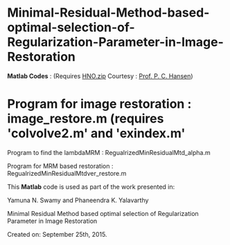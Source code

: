 # Minimal-Residual-Method-based-optimal-selection-of-Regularization-Parameter-in-Image-Restoration

**Matlab Codes** : (Requires [HNO.zip](http://www2.imm.dtu.dk/~pcha/HNO/) Courtesy : [Prof. P. C. Hansen](http://www2.imm.dtu.dk/~pcha/))

# Program for image restoration : image_restore.m (requires 'colvolve2.m' and 'exindex.m'

 Program to find the lambdaMRM :  RegualrizedMinResidualMtd_alpha.m

 Program for MRM based restoration : RegualrizedMinResidualMtdver_restore.m

This **Matlab** code is used as part of the work presented in:

Yamuna N. Swamy and Phaneendra K. Yalavarthy

Minimal Residual Method based optimal selection of Regularization Parameter in Image Restoration 

Created on: September 25th, 2015.
